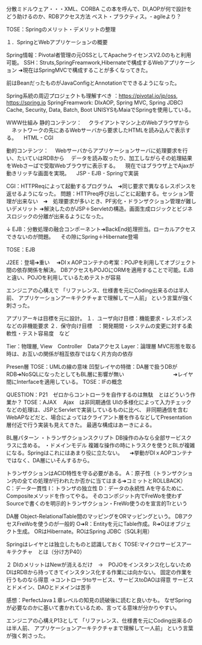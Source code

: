 
分散ミドルウェア・・・XML、CORBA
この本を呼んで、DI,AOPが何で設計をどう助けるのか、RDBアクセス方法
ベスト・プラクティス。-
agileより？

TOSE：Springのメリット・デメリットの整理


１．SpringとWebアプリケーションの概要

Spring情報：Pivotal者管理の元OSSとしてApacheライセンスV2.0のもと利用可能。
SSH：Struts,SpringFreamwork,Hibernateで構成するWebアプリケーション
➜現在はSpringMVCで構成することが多くなってきた。

前はBeanだったものがJavaConfigとAnnotationでできるようになった。

Spring系統の周辺プロジェクトも理解すべき
：https://pivotal.io/jp/oss, https://spring.io
SpringFreamwork:
DIxAOP, Spring MVC, Spring JDBC)
Cache, Security, Data, Batch, Boot
UNISYSもMaiaでSpringを使用している。

WWW仕組み
静的コンテンツ：
　クライアントマシン上のWebブラウザから
　ネットワークの先にあるWebサーバから要求したHTMLを読み込んで表示する。
　HTML - CGI


動的コンテンツ：
　Webサーバからアプリケーションサーバに処理要求を行い、たいていはRDBから
　データを読み取ったり、加工しながらその処理結果をWebさーばで受取Webブラウザに表示する。
　現在ではブラウザ上でAjaxが動きリッチな画面を実現。
　JSP - EJB - Springで実装

CGI：HTTPReqによって起動するプログラム　➜同じ要求で異なるレスポンスを返せるようになった。
問題：HTTPreq呼び出しごとに起動する。セッション管理が出来ない　➜　処理要求が多いとき、PF劣化・ドランザクション管理が難しいデメリット
➜解決したのがJSP＋Servletの構造。画面生成ロジックとビジネスロジックの分離が出来るようになった。

↓
EJB：分散処理の融合コンポーネント➜BackEnd処理担当。ローカルアクセスできないのが問題。
    　その隙にSpring＋Hibernate登場

TOSE：EJB

J2EE：登場➜重い
　➜DIｘAOPコンテナの考案：POJPを利用してオブジェクト間の依存関係を解決。
    DBアクセスもPOJOにORMを適用することで可能。EJBと違い、POJOを利用しているためテストが容易

エンジニアの心構えで
「リファレンス、仕様書を元にCoding出来るのは半人前、
アプリケーションアーキテクチャまで理解して一人前」
という言葉が強く刺さった。

アプリアーキは目標を元に設計。
１．ユーザ向け目標：機能要求・レスポンスなどの非機能要求
２．保守向け目標　：開発期間・システムの変更に対する柔軟性・テスト容易度　など

Tier：物理層, View　Controller　Dataアクセス
Layer：論理層
MVC形態を取る時は、お互いの関係が相互依存ではなく片方向の依存

Presen層
TOSE：UMLの線の意味
凹型レイヤの特徴：DA層で扱うDBがRDB➜NoSQLになったとしてもBL層に影響が無い
　　　　　　　　　➜レイヤ間にInterfaceを適用している。
TOSE：IFの概念

QUESTION：P21　ゼロからコントローラを自作するのは無駄　とはどういう作業か？
TOSE：AJAX　
Ajax　は非同期通信
UIの多様化によって入力チェックなどの処理は、JSPとServletで実装しているものに比べ、
非同期通信を含むWebAPなどだと、場合によってはクライアント層を作るなどしてPresentation層付近で行う実装も見えてきた。
最適な構成はあーきによる。

BL層パターン
・トランザクションスクリプト
DB操作のみなら全部サービスクラスに含める。
・ドメインモデル
複雑な操作の時にトラスクを使うとBLが複雑になる。Springはこれにはあまり役に立たない。
　➜挙動がDIｘAOPコンテナではなく、DA層にいそんするから。

トランザクションはACID特性を守る必要がある。
A：原子性（トランザクション内の全ての処理が行われたか否かに当てはまる➜コミットとROLLBACK）
C：データ一貫性
I：トランザの独立性
D：データの永続性
Aを守るために、Compositeメソッドを作ってやる。
そのコンポジット内でFreWoを使わずSourceで書くのを明示的トランザクション・FreWo使うのを宣言的Trという

DA層
Object-RelationalTable間のマッピングをORマッピングという。
DBアクセスFreWoを使うのが一般的
O➜R：Entityを元にTable作成。R➜Oはオブジェクト生成。
ORはHibernate。ROはSpring JDBC（SQL利用）

Springはレイヤとは独立したものと認識しておく
TOSE:マイクロサービスアーキテクチャ　とは（分け方P40）

２
DIのメリットはNewが消えるだけ　→　POJOをインスタンス化しないため
DIはRDBから持ってきてインスタンス化する作業には向かない。
固定の作業を行うものなら得意
→コントローラtoサービス、サービスtoDAOは得意
 サービスとドメイン、DAOとドメインは苦手













感想：PerfectJava１章レベルの知見の読破後に読むと良いかも。
なぜSpringが必要なのかに基いて書かれているため、言ってる意味が分かりやすい。




エンジニアの心構えP13として
「リファレンス、仕様書を元にCoding出来るのは半人前、
アプリケーションアーキテクチャまで理解して一人前」
という言葉が強く刺さった。










